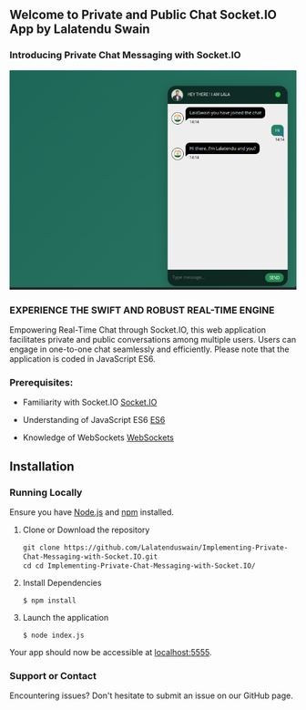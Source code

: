## Welcome to Private and Public Chat Socket.IO App by Lalatendu Swain ##

### Introducing Private Chat Messaging with Socket.IO ### 

![Chat App Screenshot](https://raw.githubusercontent.com/Lalatenduswain/Implementing-Private-Chat-Messaging-with-Socket.IO/master/public/img/chat-app.png "Chat")

### EXPERIENCE THE SWIFT AND ROBUST REAL-TIME ENGINE ###

Empowering Real-Time Chat through Socket.IO, this web application facilitates private and public conversations among multiple users. Users can engage in one-to-one chat seamlessly and efficiently. Please note that the application is coded in JavaScript ES6.

### Prerequisites: ###
  
  * Familiarity with Socket.IO [Socket.IO](https://socket.io/)

  * Understanding of JavaScript ES6 [ES6](https://www.udacity.com/course/es6-javascript-improved--ud356)
   
  * Knowledge of WebSockets [WebSockets](https://developer.mozilla.org/en-US/docs/Web/API/WebSockets_API/Writing_WebSocket_client_applications)

## Installation<a name="installation"></a>
### Running Locally
Ensure you have [Node.js](https://nodejs.org/) and [npm](https://www.npmjs.com/) installed.

1. Clone or Download the repository

	```
	git clone https://github.com/Lalatenduswain/Implementing-Private-Chat-Messaging-with-Socket.IO.git
	cd cd Implementing-Private-Chat-Messaging-with-Socket.IO/
	```
2. Install Dependencies

	```
	$ npm install
	```
3. Launch the application

	```
	$ node index.js
	```
Your app should now be accessible at [localhost:5555](http://localhost:5555/).

  
### Support or Contact ###

Encountering issues? Don't hesitate to submit an issue on our GitHub page.
